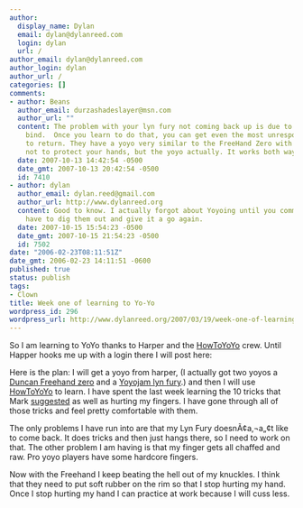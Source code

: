 ```yaml
---
author:
  display_name: Dylan
  email: dylan@dylanreed.com
  login: dylan
  url: /
author_email: dylan@dylanreed.com
author_login: dylan
author_url: /
categories: []
comments:
- author: Beans
  author_email: durzashadeslayer@msn.com
  author_url: ""
  content: The problem with your lyn fury not coming back up is due to a lack of a
    bind.  Once you learn to do that, you can get even the most unresponsive yo-yo's
    to return. They have a yoyo very similar to the FreeHand Zero with rubber shells,
    not to protect your hands, but the yoyo actually. It works both ways though.
  date: 2007-10-13 14:42:54 -0500
  date_gmt: 2007-10-13 20:42:54 -0500
  id: 7410
- author: dylan
  author_email: dylan.reed@gmail.com
  author_url: http://www.dylanreed.org
  content: Good to know. I actually forgot about Yoyoing until you commented. I will
    have to dig them out and give it a go again.
  date: 2007-10-15 15:54:23 -0500
  date_gmt: 2007-10-15 21:54:23 -0500
  id: 7502
date: "2006-02-23T08:11:51Z"
date_gmt: 2006-02-23 14:11:51 -0600
published: true
status: publish
tags:
- Clown
title: Week one of learning to Yo-Yo
wordpress_id: 296
wordpress_url: http://www.dylanreed.org/2007/03/19/week-one-of-learning-to-yo-yo/
---
```


So I am learning to YoYo thanks to Harper and the [HowToYoYo][1] crew. Until Happer hooks me up with a login there I will post here:

   [1]: http://www.howtoyoyo.com/

Here is the plan: I will get a yoyo from harper, (I actually got two yoyos a [Duncan Freehand zero][2] and a [Yoyojam lyn fury][3].) and then I will use [HowToYoYo][4] to learn. I have spent the last week learning the 10 tricks that Mark [suggested][5] as well as hurting my fingers. I have gone through all of those tricks and feel pretty comfortable with them.

   [2]: http://www.extremespin.com/yo-yos/duncan/Freehand-Zero-LG.jpg (Duncan FreeHand zero)
   [3]: http://www.extremespin.com/yo-yos/yoyojam/Lyn-Fury-LG.jpg (Lyn Fury)
   [4]: http://www.howtoyoyo.com/
   [5]: http://www.dylanreed.org/wp-admin/HowToYoYo

The only problems I have run into are that my Lyn Fury doesnÃ¢a‚¬a„¢t like to come back. It does tricks and then just hangs there, so I need to work on that. The other problem I am having is that my finger gets all chaffed and raw. Pro yoyo players have some hardcore fingers.

Now with the Freehand I keep beating the hell out of my knuckles. I think that they need to put soft rubber on the rim so that I stop hurting my hand. Once I stop hurting my hand I can practice at work because I will cuss less.

